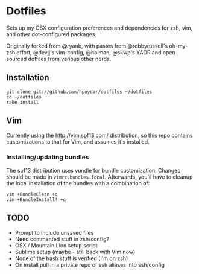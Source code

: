 # Dotfiles

Sets up my OSX configuration preferences and dependencies for zsh, vim, 
and other dot-configured packages.

Originally forked from @ryanb, with pastes from @robbyrussell's 
oh-my-zsh effort, @devjj's vim-config, @holman, @skwp's YADR and open 
sourced dotfiles from various other nerds.

## Installation

    git clone git://github.com/hpoydar/dotfiles ~/dotfiles
    cd ~/dotfiles
    rake install

## Vim

Currently using the http://vim.spf13.com/ distribution,
so this repo contains customizations to that for Vim, and assumes
it's installed.

### Installing/updating bundles

The spf13 distribution uses vundle for bundle customization. Changes should
be made in `vimrc.bundles.local`. Afterwards, you'll have to cleanup the 
local installation of the bundles with a combination of:

    vim +BundleClean +q
    vim +BundleInstall! +q

## TODO

* Prompt to include unsaved files
* Need commented stuff in zsh/config?
* OSX / Mountain Lion setup script
* Sublime setup (maybe - still back with Vim now)
* None of the bash stuff is verified (I'm on zsh)
* On install pull in a private repo of ssh aliases into ssh/config
